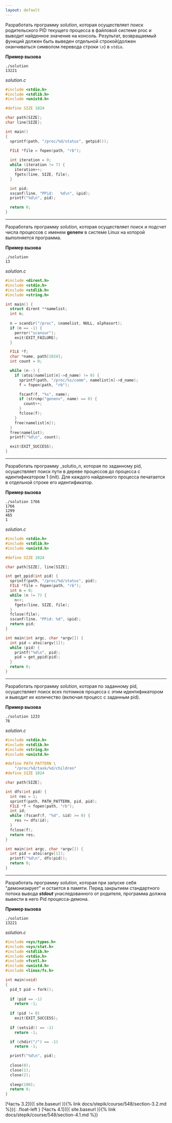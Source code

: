 ```yaml
---
layout: default
---
```


Разработать программу _solution_, которая осуществляет поиск родительского PID текущего
процесса в файловой системе proc и выводит найденное значение на консоль.  Результат,
возвращаемый функций должен быть выведен отдельной строкой(должен оканчиваться символом
перевода строки `\n`) в `stdio`.

__Пример вызова__

```shell
./solution
13221
```

_solution.c_

```c
#include <stdio.h>
#include <stdlib.h>
#include <unistd.h>

#define SIZE 1024

char path[SIZE];
char line[SIZE];

int main()
{
  sprintf(path, "/proc/%d/status", getpid());

  FILE *file = fopen(path, "rb");
  
  int iteration = 0;
  while (iteration != 7) { 
    iteration++;
    fgets(line, SIZE, file);
  }

  int pid;
  sscanf(line, "PPid:	%d\n", &pid);
  printf("%d\n", pid);

  return 0;
}
```

---

Разработать программу _solution_, которая осуществляет поиск и подсчет числа процессов
с именем __genenv__ в системе Linux на которой выполняется программа.

__Пример вызова__

```shell
./solution
13
```

_solution.c_

```c
#include <dirent.h>
#include <stdio.h>
#include <stdlib.h>
#include <string.h>

int main() {
  struct dirent **namelist;
  int n;
  
  n = scandir("/proc", &namelist, NULL, alphasort);
  if (n == -1) {
    perror("scansur");
    exit(EXIT_FAILURE);
  }

  FILE *f;
  char *name, path[1024];
  int count = 0;

  while (n--) {
    if (atoi(namelist[n]->d_name) != 0) {
      sprintf(path, "/proc/%s/comm", namelist[n]->d_name);
      f = fopen(path, "rb");

      fscanf(f, "%s", name);
      if (strcmp("genenv", name) == 0) {
        count++;
      }
      fclose(f);
    }
    free(namelist[n]);
  }
  free(namelist);
  printf("%d\n", count);

  exit(EXIT_SUCCESS);
}
```

---

Разработать программу _solutio_n, которая по заданному pid, осуществляет поиск пути
в дереве процессов до процесса с идентификатором 1 (init). Для каждого найденного процесса
печатается в отдельной строке его идентификатор.

__Пример вызова__

```shell
./solution 1766
1766
1299
465
1
```

_solution.c_

```c
#include <stdio.h>
#include <stdlib.h>
#include <unistd.h>

#define SIZE 1024

char path[SIZE], line[SIZE];

int get_ppid(int pid) {
  sprintf(path, "/proc/%d/status", pid);
  FILE *file = fopen(path, "rb");
  int n = 0;
  while (n != 7) {
    n++;
    fgets(line, SIZE, file);
  }
  fclose(file);
  sscanf(line, "PPid: %d", &pid);
  return pid;
}

int main(int argc, char *argv[]) {
  int pid = atoi(argv[1]);
  while (pid) {
    printf("%d\n", pid);
    pid = get_ppid(pid);
  }
  return 0;
}
```

---

Разработать программу _solution_, которая по заданному pid, осуществляет поиск всех
потомков процесса с этим идентификатором и выводит их количество (включая процесс с
заданным pid).

__Пример вызова__

```shell
./solution 1233
76
```

_solution.c_

```c
#include <stdio.h>
#include <stdlib.h>
#include <string.h>
#include <unistd.h>

#define PATH_PATTERN \
    "/proc/%d/task/%d/children"
#define SIZE 1024

char path[SIZE];

int dfs(int pid) {
  int res = 1;
  sprintf(path, PATH_PATTERN, pid, pid);
  FILE *f = fopen(path, "rb");
  int id;
  while (fscanf(f, "%d", &id) >= 0) {
    res += dfs(id);
  }
  fclose(f);
  return res;  
}

int main(int argc, char *argv[]) {
  int pid = atoi(argv[1]);
  printf("%d\n", dfs(pid));  
  return 0;
}
```

---

Разработать программу _solution_, которая при запуске себя "демонизирует" и остается
в памяти. Перед закрытием стандартного потока вывода ___stdout___ унаследованного от
родителя, программа должна вывести в него Pid процесса-демона.

__Пример вызова__

```shell
./solution
13221
```

_solution.c_
```c
#include <sys/types.h>
#include <sys/stat.h>
#include <stdlib.h>
#include <stdio.h>
#include <fcntl.h>
#include <unistd.h>
#include <linux/fs.h>

int main(void)
{ 
  pid_t pid = fork();
  
  if (pid == -1)
    return -1;
  
  if (pid != 0)
    exit(EXIT_SUCCESS);
  
  if (setsid() == -1)
    return -1;

  if (chdir("/") == -1)
    return -1;

  printf("%d\n", pid);
  
  close(0);
  close(1);
  close(2);
  
  sleep(100);
  return 0;
}
```

<span class="d-block text-right">
  [Часть 3.2]({{ site.baseurl }}{% link docs/stepik/course/548/section-3.2.md %}){: .float-left }
  [Часть 4.1]({{ site.baseurl }}{% link docs/stepik/course/548/section-4.1.md %})
</span>
